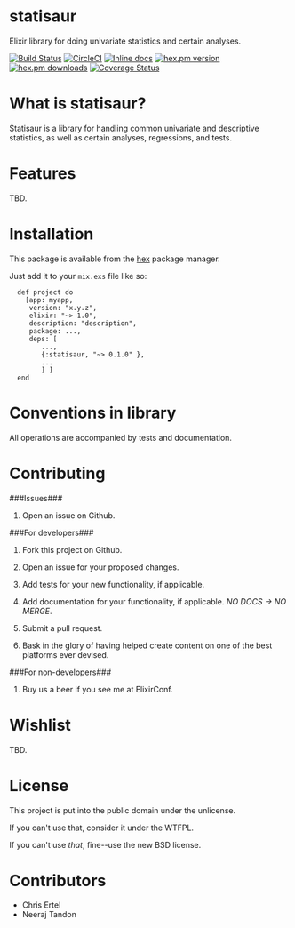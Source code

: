 # statisaur
Elixir library for doing univariate statistics and certain analyses.

[![Build Status](https://api.travis-ci.org/repositories/hawthornehaus/statisaur.svg)](https://travis-ci.org/hawthornehaus/statisaur)
[![CircleCI](https://circleci.com/gh/hawthornehaus/statisaur.svg?style=svg)](https://circleci.com/gh/hawthornehaus/statisaur)
[![Inline docs](http://inch-ci.org/github/hawthornehaus/statisaur.svg)](http://inch-ci.org/github/hawthornehaus/statisaur)
[![hex.pm version](https://img.shields.io/hexpm/v/statisaur.svg)](https://hex.pm/packages/statisaur)
[![hex.pm downloads](https://img.shields.io/hexpm/dt/statisaur.svg)](https://hex.pm/packages/statisaur)
[![Coverage Status](https://coveralls.io/repos/hawthornehaus/statisaur/badge.svg?branch=master)](https://coveralls.io/r/hawthornehaus/statisaur?branch=master)

What is statisaur?
===================

Statisaur is a library for handling common univariate and descriptive statistics, as well as certain analyses, regressions, and tests.

Features
========

TBD.

Installation
============

This package is available from the [hex](https://hex.pm) package manager.

Just add it to your `mix.exs` file like so:

```
  def project do
    [app: myapp,
     version: "x.y.z",
     elixir: "~> 1.0",
     description: "description",
     package: ...,
     deps: [
        ...,
        {:statisaur, "~> 0.1.0" },
        ...
        ] ]
  end
```

Conventions in library
======================

All operations are accompanied by tests and documentation.

Contributing
============

###Issues###

1. Open an issue on Github.

###For developers###

1. Fork this project on Github.

2. Open an issue for your proposed changes.

3. Add tests for your new functionality, if applicable.

4. Add documentation for your functionality, if applicable. *NO DOCS -> NO MERGE*.

5. Submit a pull request.

6. Bask in the glory of having helped create content on one of the best platforms ever devised.

###For non-developers###

1. Buy us a beer if you see me at ElixirConf.

Wishlist
========

TBD.

License
=======

This project is put into the public domain under the unlicense.

If you can't use that, consider it under the WTFPL.

If you can't use *that*, fine--use the new BSD license.

Contributors
=============
* Chris Ertel
* Neeraj Tandon

